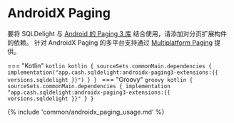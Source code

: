 # AndroidX Paging

要将 SQLDelight 与 [Android 的 Paging 3 库](https://developer.android.com/topic/libraries/architecture/paging/v3-overview) 结合使用，请添加对分页扩展构件的依赖。
针对 AndroidX Paging 的多平台支持通过 [Multiplatform Paging](https://github.com/cashapp/multiplatform-paging) 提供。

=== "Kotlin"
    ```kotlin
    kotlin {
      sourceSets.commonMain.dependencies {
        implementation("app.cash.sqldelight:androidx-paging3-extensions:{{ versions.sqldelight }}")
      }
    }
    ```
=== "Groovy"
    ```groovy
    kotlin {
      sourceSets.commonMain.dependencies {
        implementation "app.cash.sqldelight:androidx-paging3-extensions:{{ versions.sqldelight }}"
      }
    }
    ```

{% include 'common/androidx_paging_usage.md' %}